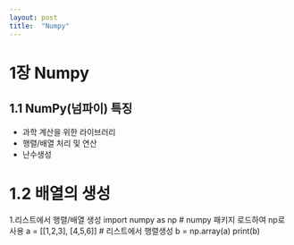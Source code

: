 ```yaml
---
layout: post
title:  "Numpy"
---
```

# 1장 Numpy
## 1.1 NumPy(넘파이) 특징
* 과학 계산을 위한 라이브러리
* 행렬/배열 처리 및 연산
* 난수생성
# 1.2 배열의 생성
1.리스트에서 행렬/배열 생성
import numpy as np # numpy 패키지 로드하여 np로 사용
a = [[1,2,3], [4,5,6]] # 리스트에서 행렬생성
b = np.array(a) 
print(b)

